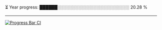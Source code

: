 
⏳ Year progress: ██████░░░░░░░░░░░░░░░░░░░░░░░░ 20.28 %

---

[![Progress Bar CI](https://github.com/thatoranzhevyy/thatoranzhevyy/actions/workflows/node.js.yml/badge.svg)](https://github.com/thatoranzhevyy/thatoranzhevyy/actions/workflows/node.js.yml)

